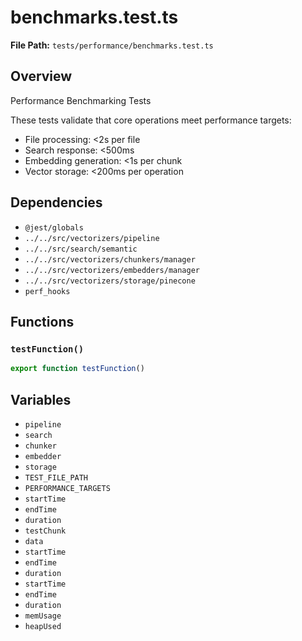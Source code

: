 # benchmarks.test.ts

**File Path:** `tests/performance/benchmarks.test.ts`

## Overview

Performance Benchmarking Tests

These tests validate that core operations meet performance targets:
- File processing: <2s per file
- Search response: <500ms 
- Embedding generation: <1s per chunk
- Vector storage: <200ms per operation

## Dependencies

- `@jest/globals`
- `../../src/vectorizers/pipeline`
- `../../src/search/semantic`
- `../../src/vectorizers/chunkers/manager`
- `../../src/vectorizers/embedders/manager`
- `../../src/vectorizers/storage/pinecone`
- `perf_hooks`

## Functions

### `testFunction()`

```typescript
export function testFunction()
```

## Variables

- `pipeline`
- `search`
- `chunker`
- `embedder`
- `storage`
- `TEST_FILE_PATH`
- `PERFORMANCE_TARGETS`
- `startTime`
- `endTime`
- `duration`
- `testChunk`
- `data`
- `startTime`
- `endTime`
- `duration`
- `startTime`
- `endTime`
- `duration`
- `memUsage`
- `heapUsed`


